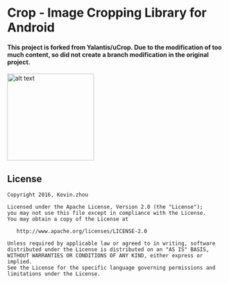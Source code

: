 # Crop - Image Cropping Library for Android

#### This project is forked from Yalantis/uCrop. Due to the modification of too much content, so did not create a branch modification in the original project.

<img src="https://d13yacurqjgara.cloudfront.net/users/221935/screenshots/2474295/animation.gif" alt="alt text" style="width:200;height:200">

## License

    Copyright 2016, Kevin.zhou

    Licensed under the Apache License, Version 2.0 (the "License");
    you may not use this file except in compliance with the License.
    You may obtain a copy of the License at

       http://www.apache.org/licenses/LICENSE-2.0

    Unless required by applicable law or agreed to in writing, software
    distributed under the License is distributed on an "AS IS" BASIS,
    WITHOUT WARRANTIES OR CONDITIONS OF ANY KIND, either express or implied.
    See the License for the specific language governing permissions and
    limitations under the License.
